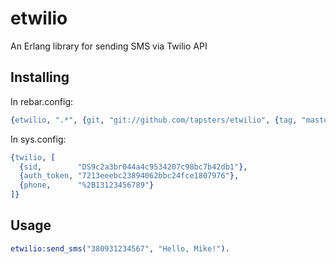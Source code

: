 # etwilio
An Erlang library for sending SMS via Twilio API

Installing
----------

In rebar.config:

```Erlang
{etwilio, ".*", {git, "git://github.com/tapsters/etwilio", {tag, "master"}}}
```

In sys.config:

```Erlang
{twilio, [
  {sid,        "DS9c2a3br044a4c9534207c98bc7b42db1"},
  {auth_token, "7213eeebc23894062bbc24fce1807976"},
  {phone,      "%2B13123456789"}
]}
```

Usage
-----

```Erlang
etwilio:send_sms("380931234567", "Hello, Mike!").
```
